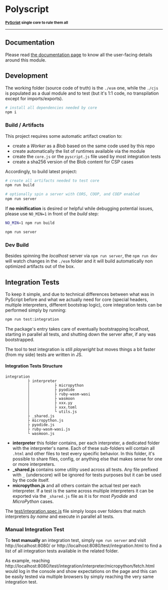 # Polyscript

<sup>**[PyScript](https://github.com/pyscript/pyscript) single core to rule them all**</sup>

---

## Documentation

Please read [the documentation page](./docs/README.md) to know all the user-facing details around this module.

## Development

The working folder (source code of truth) is the `./esm` one, while the `./cjs` is populated as a dual module and to test (but it's 1:1 code, no transpilation except for imports/exports).

```sh
# install all dependencies needed by core
npm i
```

### Build / Artifacts

This project requires some automatic artifact creation to:

  * create a *Worker* as a *Blob* based on the same code used by this repo
  * create automatically the list of runtimes available via the module
  * create the `core.js` or the `pyscript.js` file used by most integration tests
  * create a sha256 version of the Blob content for CSP cases

Accordingly, to build latest project:

```sh
# create all artifacts needed to test core
npm run build

# optionally spin a server with CORS, COOP, and COEP enabled
npm run server
```

If **no minification** is desired or helpful while debugging potential issues, please use `NO_MIN=1` in front of the _build_ step:

```sh
NO_MIN=1 npm run build

npm run server
```

### Dev Build

Besides spinning the _localhost_ server via `npm run server`, the `npm run dev` will watch changes in the `./esm` folder and it will build automatically non optimized artifacts out of the box.

## Integration Tests

To keep it simple, and due to technical differences between what was in PyScript before and what we actually need for core (special headers, multiple interpreters, different bootstrap logic), core integration tests can be performed simply by running:

```sh
npm run test:integration
```

The package's entry takes care of eventually bootstrapping localhost, starting in parallel all tests, and shutting down the server after, if any was bootstrapped.

The tool to test integration is still _playwright_ but moves things a bit faster (from my side) tests are written in JS.

#### Integration Tests Structure

```
integration
          ├ interpreter
          │           ├ micropython
          │           ├ pyodide
          │           ├ ruby-wasm-wasi
          │           ├ wasmoon
          │           ├ xxx.yy
          │           ├ xxx.toml
          │           └ utils.js
          ├ _shared.js
          ├ micropython.js
          ├ pyodide.js
          ├ ruby-wasm-wasi.js
          └ wasmoon.js
```

-   **interpreter** this folder contains, per each interpreter, a dedicated folder with the interpreter's name. Each of these sub-folders will contain all `.html` and other files to test every specific behavior. In this folder, it's possible to share files, config, or anything else that makes sense for one or more interpreters.
-   **\_shared.js** contains some utility used across all tests. Any file prefixed with `_` (underscore) will be ignored for tests purposes but it can be used by the code itself.
-   **micropython.js** and all others contain the actual test per each interpreter. If a test is the same across multiple interpreters it can be exported via the `_shared.js` file as it is for most _Pyodide_ and _MicroPython_ cases.

The [test/integration.spec.js](./test/integration.spec.js) file simply loops over folders that match interpreters _by name_ and execute in parallel all tests.

### Manual Integration Test

To **test manually** an integration test, simply `npm run server` and visit http://localhost:8080/ or http://localhost:8080/test/integration.html to find a list of all integration tests available in the related folder.

As example, reaching http://localhost:8080/test/integration/interpreter/micropython/fetch.html would log in the console and show expectations on the page and this can be easily tested via multiple browsers by simply reaching the very same integration test.
